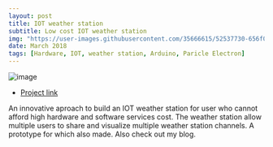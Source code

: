 ```yaml
---
layout: post
title: IOT weather station
subtitle: Low cost IOT weather station
img: "https://user-images.githubusercontent.com/35666615/52537730-656f0c00-2d2f-11e9-94a5-a618886df840.png"
date: March 2018
tags: [Hardware, IOT, weather station, Arduino, Paricle Electron]
---
```


![image]({{page.img|relative_url}})

- [Project link](https://github.com/datduyng/particle-iot-weather-station)

An innovative aproach to build an IOT weather station for user who cannot afford high hardware and software services cost.
The weather station allow multiple users to share and visualize multiple weather station channels. A prototype for which also made. Also check out my blog.
